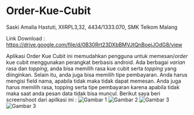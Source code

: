 # Order-Kue-Cubit

Saski Amalia Hastuti, XIIRPL3,32, 4434/1333.070, SMK Telkom Malang

Link Download : https://drive.google.com/file/d/0B30Rrt23DXbBMVJtQnBoejJOdG8/view

Aplikasi Order Kue Cubit ini memudahkan pengguna untuk memesan/*order* kue cubit menggunakan perangkat berbasis android.
Ada berbagai *varian* rasa dan *topping*, anda bisa memilih rasa kue cubit serta *topping* yang diinginkan.
Selain itu, anda juga bisa memilih tipe pembayaran. Anda harus mengisi field nama, apabila tidak maka tidak dapat memesan.
Anda juga harus memilih rasa, topping serta tipe pembayaran karena apabila tidak maka saat anda pesan data tidak bisa muncul.
Berikut saya beri screenshoot dari apilkasi ini :
![Gambar 1](https://github.com/saskiiaml/Order-Kue-Cubit/blob/master/01.png) 
![Gambar 2](https://github.com/saskiiaml/Order-Kue-Cubit/blob/master/02.png)
![Gambar 3](https://github.com/saskiiaml/Order-Kue-Cubit/blob/master/03.png)
![Gambar 3](https://github.com/saskiiaml/Order-Kue-Cubit/blob/master/04.png)

